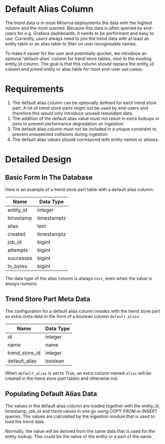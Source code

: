 # Default Alias Column

The trend data is in most Minerva deployments the data with the highest volume
and the most queried. Because this data is often queried by end-users for e.g.
Grafana dashboards, it needs to be performant and easy to use. Currently, users
always need to join the trend data with at least an entity table or an alias
table to filter on user recognisable names.

To make it easier for the user and potentially quicker, we introduce an
optional 'default-alias' column for trend store tables, next to the existing
entity_id column. The goal is that this column should replace the entity_id
column and joined entity or alias table for most end-user use cases.

# Requirements

1. The default alias column can be optionally defined for each trend store
   part. A lot of trend store parts might not be used by end-users and
   therefore this would only introduce unused redundant data.
2. The addition of the default alias value must not result in extra lookups
   or joins to prevent performance degradation on ingestion.
3. The default alias column must not be included in a unique constraint to
   prevent unexpected collisions during ingestion.
4. The default alias values should correspond with entity names or aliases.

# Detailed Design

## Basic Form In The Database

Here is an example of a trend store part table with a default alias column:

| Name      | Data Type   |
|-----------|-------------|
| entity_id | integer     |
| timestamp | timestamptz |
| alias     | text        |
| created   | timestamptz |
| job_id    | bigint      |
| attempts  | bigint      |
| successes | bigint      |
| tx_bytes  | bigint      |

The data type of the alias column is always `text`, even when the value is
always numeric.


## Trend Store Part Meta Data

The configuration for a default alias column resides with the trend store part
as extra meta data in the form of a boolean column `default_alias`:

| Name           | Data Type    |
|----------------|--------------|
| id             | integer      |
| name           | name         |
| trend_store_id | integer      |
| default_alias  | boolean      |

When `default_alias` is set to True, an extra column named `alias` will be
created in the trend store part tables and otherwise not.

## Populating Default Alias Data

The values in the default alias column are loaded together with the entity_id,
timestamp, job_id and trend values in one go using COPY FROM or INSERT queries.
The values are calculated by the ingestion module that is used to load the
trend data.

Normally, the value will be derived from the same data that is used for the
entity lookup. This could be the name of the entity or a part of the name.
